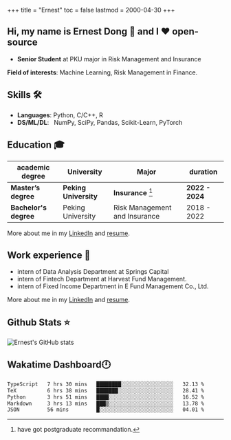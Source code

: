 +++
title = "Ernest"
toc = false
lastmod = 2000-04-30
+++

## Hi, my name is Ernest Dong 👋 and I ❤️ open-source

- **Senior Student** at PKU major in Risk Management and Insurance

**Field of interests**: Machine Learning, Risk Management in Finance.

## Skills 🛠️

- **Languages**:        Python, C/C++, R
- **DS/ML/DL**: &nbsp;  NumPy, SciPy, Pandas, Scikit-Learn, PyTorch

## Education 🎓

| academic degree       | University            | Major                         | duration        |
| --------------------- | --------------------- | ----------------------------- | --------------- |
| **Master’s degree**   | **Peking University** | **Insurance** [^1]            | **2022 - 2024** |
| **Bachelor's degree** | Peking University     | Risk Management and Insurance | 2018 - 2022     |

More about me in my [LinkedIn](https://www.linkedin.com/in/晨阳-董-918ab41b4/) and [resume](../files/resume.pdf).

## Work experience 👔

- intern of Data Analysis Department at Springs Capital
- intern of Fintech Department at Harvest Fund Management.
- intern of Fixed Income Department in E Fund Management Co., Ltd.

More about me in my [LinkedIn](https://www.linkedin.com/in/晨阳-董-918ab41b4/) and [resume](./files/resume.pdf).

## Github Stats ⭐

![Ernest's GitHub stats](https://github-readme-stats.vercel.app/api?username=ErnestDong&show_icons=true)

## Wakatime Dashboard🕛

<!--START_SECTION:waka-->

```txt
TypeScript   7 hrs 30 mins   ████████░░░░░░░░░░░░░░░░░   32.13 %
TeX          6 hrs 38 mins   ███████░░░░░░░░░░░░░░░░░░   28.41 %
Python       3 hrs 51 mins   ████░░░░░░░░░░░░░░░░░░░░░   16.52 %
Markdown     3 hrs 13 mins   ███▒░░░░░░░░░░░░░░░░░░░░░   13.78 %
JSON         56 mins         █░░░░░░░░░░░░░░░░░░░░░░░░   04.01 %
```

<!--END_SECTION:waka-->

[^1]: have got postgraduate recommandation.
